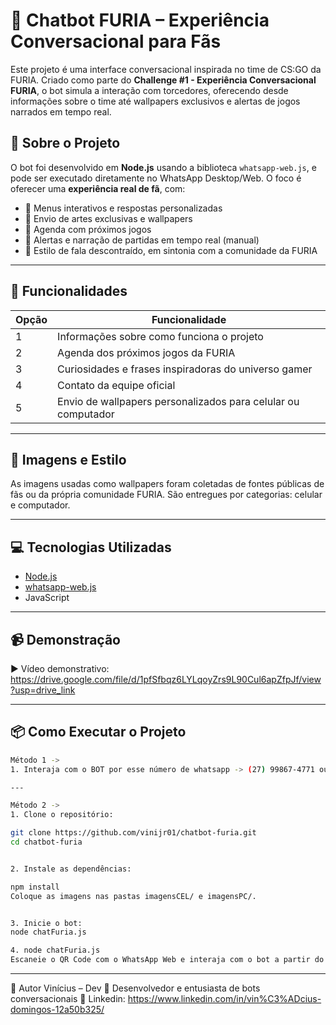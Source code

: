 # 🤖 Chatbot FURIA – Experiência Conversacional para Fãs

Este projeto é uma interface conversacional inspirada no time de CS:GO da FURIA. Criado como parte do **Challenge #1 - Experiência Conversacional FURIA**, o bot simula a interação com torcedores, oferecendo desde informações sobre o time até wallpapers exclusivos e alertas de jogos narrados em tempo real.

## 🧠 Sobre o Projeto

O bot foi desenvolvido em **Node.js** usando a biblioteca `whatsapp-web.js`, e pode ser executado diretamente no WhatsApp Desktop/Web. O foco é oferecer uma **experiência real de fã**, com:

- 📜 Menus interativos e respostas personalizadas
- 📸 Envio de artes exclusivas e wallpapers
- 📆 Agenda com próximos jogos
- 📣 Alertas e narração de partidas em tempo real (manual)
- 🧠 Estilo de fala descontraído, em sintonia com a comunidade da FURIA

---

## 🚀 Funcionalidades

| Opção | Funcionalidade |
|-------|----------------|
| 1     | Informações sobre como funciona o projeto |
| 2     | Agenda dos próximos jogos da FURIA |
| 3     | Curiosidades e frases inspiradoras do universo gamer |
| 4     | Contato da equipe oficial |
| 5     | Envio de wallpapers personalizados para celular ou computador |

---

## 📸 Imagens e Estilo

As imagens usadas como wallpapers foram coletadas de fontes públicas de fãs ou da própria comunidade FURIA. São entregues por categorias: celular e computador.

---

## 💻 Tecnologias Utilizadas

- [Node.js](https://nodejs.org/)
- [whatsapp-web.js](https://github.com/pedroslopez/whatsapp-web.js)
- JavaScript

---

## 📹 Demonstração

▶️ Vídeo demonstrativo: https://drive.google.com/file/d/1pfSfbqz6LYLqoyZrs9L90Cul6apZfpJf/view?usp=drive_link

---

## 📦 Como Executar o Projeto

```bash
Método 1 ->
1. Interaja com o BOT por esse número de whatsapp -> (27) 99867-4771 ou esse (27) 99906-7238

--- 

Método 2 ->
1. Clone o repositório:

git clone https://github.com/vinijr01/chatbot-furia.git
cd chatbot-furia


2. Instale as dependências:

npm install
Coloque as imagens nas pastas imagensCEL/ e imagensPC/.


3. Inicie o bot:
node chatFuria.js

4. node chatFuria.js
Escaneie o QR Code com o WhatsApp Web e interaja com o bot a partir do seu próprio contato.
```

---

👤 Autor
Vinícius – Dev
💼 Desenvolvedor e entusiasta de bots conversacionais
📸 Linkedin: https://www.linkedin.com/in/vin%C3%ADcius-domingos-12a50b325/


